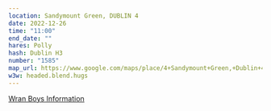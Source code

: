 ```yaml
---
location: Sandymount Green, DUBLIN 4
date: 2022-12-26
time: "11:00"
end_date: ""
hares: Polly
hash: Dublin H3
number: "1585"
map_url: https://www.google.com/maps/place/4+Sandymount+Green,+Dublin+4,+D04+VW68/@53.3321622,-6.2170277,17z/data=!3m1!4b1!4m5!3m4!1s0x48670edeb0d16c45:0xbe8a017262ceb66d!8m2!3d53.332159!4d-6.2148337
w3w: headed.blend.hugs
---
```

[Wran Boys Information](https://www.dublinvisitorcentre.ie/blog-sandymount-wren-boys-festival/)
